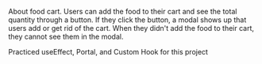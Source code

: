 About food cart. Users can add the food to their cart and see the total quantity through a button.
If they click the button, a modal shows up that users add or get rid of the cart.
When they didn't add the food to their cart, they cannot see them in the modal.

Practiced useEffect, Portal, and Custom Hook for this project
